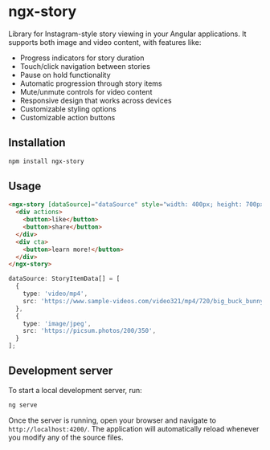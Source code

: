 # ngx-story

Library for Instagram-style story viewing in your Angular applications. It supports both image and video content, with features like:

- Progress indicators for story duration
- Touch/click navigation between stories
- Pause on hold functionality
- Automatic progression through story items
- Mute/unmute controls for video content
- Responsive design that works across devices
- Customizable styling options
- Customizable action buttons

## Installation

```bash
npm install ngx-story
```

## Usage

```html
<ngx-story [dataSource]="dataSource" style="width: 400px; height: 700px">
  <div actions>
    <button>like</button>
    <button>share</button>
  </div>
  <div cta>
    <button>learn more!</button>
  </div>
</ngx-story>
```

```typescript
dataSource: StoryItemData[] = [
  {
    type: 'video/mp4',
    src: 'https://www.sample-videos.com/video321/mp4/720/big_buck_bunny_720p_1mb.mp4',
  },
  {
    type: 'image/jpeg',
    src: 'https://picsum.photos/200/350',
  }
];
```

## Development server

To start a local development server, run:

```bash
ng serve
```

Once the server is running, open your browser and navigate to `http://localhost:4200/`. The application will automatically reload whenever you modify any of the source files.
